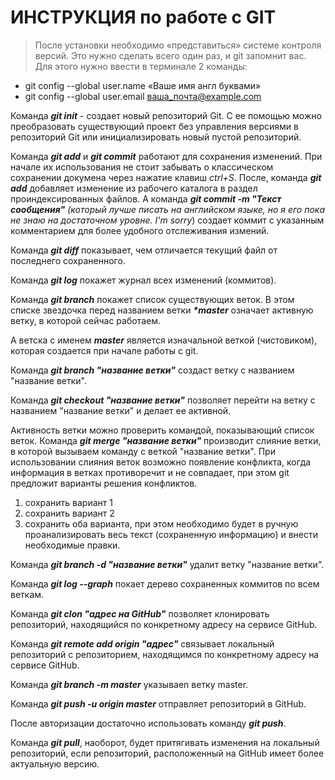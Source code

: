 # **ИНСТРУКЦИЯ** по работе с GIT
> После установки необходимо «представиться» системе контроля версий. Это нужно сделать всего один раз, и git запомнит вас.
Для этого нужно ввести в терминале 2 команды:
- git config --global user.name «Ваше имя англ буквами»
- git config --global user.email ваша_почта@example.com

Команда **_git init_** - создает новый репозиторий Git. С ее помощью можно преобразовать существующий проект без управления версиями в репозиторий Git или инициализировать новый пустой репозиторий.

Команда **_git add_** и **_git commit_** работают для сохранения изменений. При начале их использования не стоит забывать о классическом сохранении докумена через нажатие клавиш _ctrl+S_. 
После, команда **_git add_** добавляет изменение из рабочего каталога в раздел проиндексированных файлов. А команда **_git commit -m "Текст сообщения"_** _(который лучше писать на английском языке, но я его  пока не знаю на достаточном уровне. I'm sorry_) создает коммит с указанным комментарием для более удобного отслеживания измений.

Команда **_git diff_** показывает, чем отличается текущий файл от последнего сохраненного.

Команда **_git log_** покажет журнал всех изменений (коммитов).

Команда **_git branch_** покажет список существующих веток.
В этом списке звездочка перед названием ветки **_*master_** означает активную ветку, в которой сейчас работаем.

А ветска с именем **_master_** является изначальной веткой (чистовиком), которая создается при начале работы с git.

Команда **_git branch "название ветки"_** создаст ветку с названием "название ветки".

Команда **_git checkout "название ветки"_** позволяет перейти на ветку с названием "название ветки" и делает ее активной. 

Активность ветки можно проверить командой, показывающий список веток.
Команда **_git merge "название ветки"_** производит слияние ветки, в которой вызываем команду с веткой "название ветки".
При использовании слияния веток возможно появление конфликта, когда информация в ветках противоречит и не совпадает, при этом git предложит варианты решения конфликтов.
1. сохранить вариант 1
2. сохранить вариант 2
3. сохранить оба варианта, при этом необходимо будет в ручную проанализировать весь текст (сохраненную информацию) и внести необходимые правки.

Команда **_git branch -d "название ветки"_** удалит ветку "название ветки".

Команда **_git log --graph_** покает дерево сохраненных коммитов по всем веткам.

Команда **_git clon "адрес на GitHub"_** позволяет клонировать репозиторий, находящийся по конкретному адресу на сервисе GitHub.

Команда **_git remote add origin "адрес"_** связывает локальный репозиторий с репозиторием, находящимся по конкретному адресу на сервисе GitHub.

Команда **_git branch -m master_** указываеn ветку master.

Команда **_git push -u origin master_** отправляет репозиторий в GitHub.

После авторизации достаточно использовать команду **_git push_**.

Команда **_git pull_**, наоборот, будет притягивать изменения на локальный репозиторий, если репозиторий, расположенный на GitHub имеет более актуальную версию.
